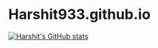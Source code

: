 # Harshit933.github.io

[![Harshit's GitHub stats](https://github-readme-stats.vercel.app/api?username=Harshit933)](https://github.com/anuraghazra/github-readme-stats)
